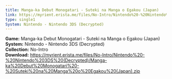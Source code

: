 ```yaml
---
title: Manga-ka Debut Monogatari - Suteki na Manga o Egakou (Japan)
link: https://myrient.erista.me/files/No-Intro/Nintendo%20-%20Nintendo%203DS%20(Decrypted)/Manga-ka%20Debut%20Monogatari%20-%20Suteki%20na%20Manga%20o%20Egakou%20(Japan).zip
type: single1
System: Nintendo - Nintendo 3DS (Decrypted)
---
```

<b>Game:</b> Manga-ka Debut Monogatari - Suteki na Manga o Egakou (Japan)<br>
<b>System:</b> Nintendo - Nintendo 3DS (Decrypted)<br>
<b>Collection:</b> No-Intro<br>
<b>Download:</b> https://myrient.erista.me/files/No-Intro/Nintendo%20-%20Nintendo%203DS%20(Decrypted)/Manga-ka%20Debut%20Monogatari%20-%20Suteki%20na%20Manga%20o%20Egakou%20(Japan).zip